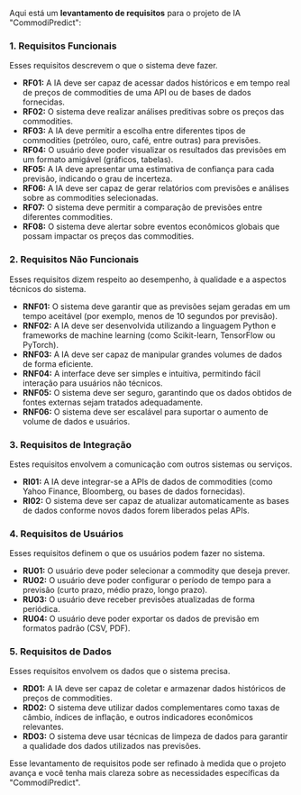 Aqui está um **levantamento de requisitos** para o projeto de IA "CommodiPredict":

### 1. **Requisitos Funcionais**
Esses requisitos descrevem o que o sistema deve fazer.

- **RF01:** A IA deve ser capaz de acessar dados históricos e em tempo real de preços de commodities de uma API ou de bases de dados fornecidas.
- **RF02:** O sistema deve realizar análises preditivas sobre os preços das commodities.
- **RF03:** A IA deve permitir a escolha entre diferentes tipos de commodities (petróleo, ouro, café, entre outras) para previsões.
- **RF04:** O usuário deve poder visualizar os resultados das previsões em um formato amigável (gráficos, tabelas).
- **RF05:** A IA deve apresentar uma estimativa de confiança para cada previsão, indicando o grau de incerteza.
- **RF06:** A IA deve ser capaz de gerar relatórios com previsões e análises sobre as commodities selecionadas.
- **RF07:** O sistema deve permitir a comparação de previsões entre diferentes commodities.
- **RF08:** O sistema deve alertar sobre eventos econômicos globais que possam impactar os preços das commodities.

### 2. **Requisitos Não Funcionais**
Esses requisitos dizem respeito ao desempenho, à qualidade e a aspectos técnicos do sistema.

- **RNF01:** O sistema deve garantir que as previsões sejam geradas em um tempo aceitável (por exemplo, menos de 10 segundos por previsão).
- **RNF02:** A IA deve ser desenvolvida utilizando a linguagem Python e frameworks de machine learning (como Scikit-learn, TensorFlow ou PyTorch).
- **RNF03:** A IA deve ser capaz de manipular grandes volumes de dados de forma eficiente.
- **RNF04:** A interface deve ser simples e intuitiva, permitindo fácil interação para usuários não técnicos.
- **RNF05:** O sistema deve ser seguro, garantindo que os dados obtidos de fontes externas sejam tratados adequadamente.
- **RNF06:** O sistema deve ser escalável para suportar o aumento de volume de dados e usuários.

### 3. **Requisitos de Integração**
Estes requisitos envolvem a comunicação com outros sistemas ou serviços.

- **RI01:** A IA deve integrar-se a APIs de dados de commodities (como Yahoo Finance, Bloomberg, ou bases de dados fornecidas).
- **RI02:** O sistema deve ser capaz de atualizar automaticamente as bases de dados conforme novos dados forem liberados pelas APIs.
  
### 4. **Requisitos de Usuários**
Esses requisitos definem o que os usuários podem fazer no sistema.

- **RU01:** O usuário deve poder selecionar a commodity que deseja prever.
- **RU02:** O usuário deve poder configurar o período de tempo para a previsão (curto prazo, médio prazo, longo prazo).
- **RU03:** O usuário deve receber previsões atualizadas de forma periódica.
- **RU04:** O usuário deve poder exportar os dados de previsão em formatos padrão (CSV, PDF).

### 5. **Requisitos de Dados**
Esses requisitos envolvem os dados que o sistema precisa.

- **RD01:** A IA deve ser capaz de coletar e armazenar dados históricos de preços de commodities.
- **RD02:** O sistema deve utilizar dados complementares como taxas de câmbio, índices de inflação, e outros indicadores econômicos relevantes.
- **RD03:** O sistema deve usar técnicas de limpeza de dados para garantir a qualidade dos dados utilizados nas previsões.

Esse levantamento de requisitos pode ser refinado à medida que o projeto avança e você tenha mais clareza sobre as necessidades específicas da "CommodiPredict".
